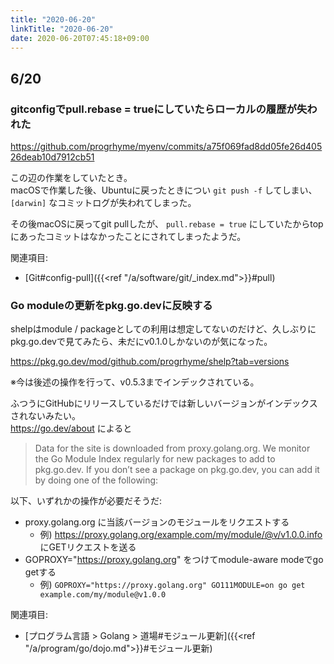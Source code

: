 ```yaml
---
title: "2020-06-20"
linkTitle: "2020-06-20"
date: 2020-06-20T07:45:18+09:00
---
```


## 6/20
### gitconfigでpull.rebase = trueにしていたらローカルの履歴が失われた

https://github.com/progrhyme/myenv/commits/a75f069fad8dd05fe26d40526deab10d7912cb51

この辺の作業をしていたとき。  
macOSで作業した後、Ubuntuに戻ったときについ `git push -f` してしまい、 `[darwin]` なコミットログが失われてしまった。

その後macOSに戻ってgit pullしたが、 `pull.rebase = true` にしていたからtopにあったコミットはなかったことにされてしまったようだ。

関連項目:

- [Git#config-pull]({{<ref "/a/software/git/_index.md">}}#pull)

### Go moduleの更新をpkg.go.devに反映する

shelpはmodule / packageとしての利用は想定してないのだけど、久しぶりにpkg.go.devで見てみたら、未だにv0.1.0しかないのが気になった。

https://pkg.go.dev/mod/github.com/progrhyme/shelp?tab=versions

※今は後述の操作を行って、v0.5.3までインデックされている。

ふつうにGitHubにリリースしているだけでは新しいバージョンがインデックスされないみたい。  
https://go.dev/about によると

> Data for the site is downloaded from proxy.golang.org. We monitor the Go Module Index regularly for new packages to add to pkg.go.dev. If you don’t see a package on pkg.go.dev, you can add it by doing one of the following:

以下、いずれかの操作が必要だそうだ:

- proxy.golang.org に当該バージョンのモジュールをリクエストする
  - 例) https://proxy.golang.org/example.com/my/module/@v/v1.0.0.info にGETリクエストを送る
- GOPROXY="https://proxy.golang.org" をつけてmodule-aware modeでgo getする
  - 例) `GOPROXY="https://proxy.golang.org" GO111MODULE=on go get example.com/my/module@v1.0.0`

関連項目:

- [プログラム言語 > Golang > 道場#モジュール更新]({{<ref "/a/program/go/dojo.md">}}#モジュール更新)
